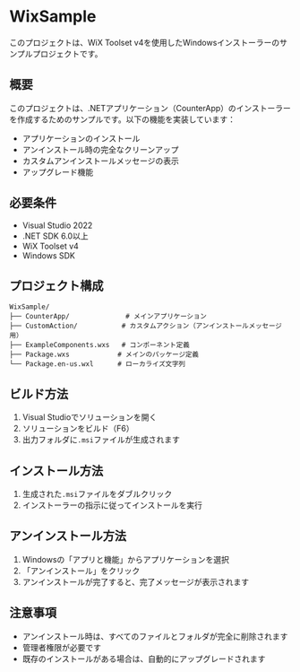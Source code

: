 # WixSample

このプロジェクトは、WiX Toolset v4を使用したWindowsインストーラーのサンプルプロジェクトです。

## 概要

このプロジェクトは、.NETアプリケーション（CounterApp）のインストーラーを作成するためのサンプルです。以下の機能を実装しています：

- アプリケーションのインストール
- アンインストール時の完全なクリーンアップ
- カスタムアンインストールメッセージの表示
- アップグレード機能

## 必要条件

- Visual Studio 2022
- .NET SDK 6.0以上
- WiX Toolset v4
- Windows SDK

## プロジェクト構成

```
WixSample/
├── CounterApp/              # メインアプリケーション
├── CustomAction/           # カスタムアクション（アンインストールメッセージ用）
├── ExampleComponents.wxs   # コンポーネント定義
├── Package.wxs            # メインのパッケージ定義
└── Package.en-us.wxl      # ローカライズ文字列
```

## ビルド方法

1. Visual Studioでソリューションを開く
2. ソリューションをビルド（F6）
3. 出力フォルダに`.msi`ファイルが生成されます

## インストール方法

1. 生成された`.msi`ファイルをダブルクリック
2. インストーラーの指示に従ってインストールを実行

## アンインストール方法

1. Windowsの「アプリと機能」からアプリケーションを選択
2. 「アンインストール」をクリック
3. アンインストールが完了すると、完了メッセージが表示されます

## 注意事項

- アンインストール時は、すべてのファイルとフォルダが完全に削除されます
- 管理者権限が必要です
- 既存のインストールがある場合は、自動的にアップグレードされます
